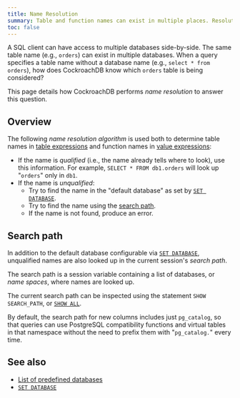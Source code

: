 ```yaml
---
title: Name Resolution
summary: Table and function names can exist in multiple places. Resolution decides which one to use.
toc: false
---
```


A SQL client can have access to multiple databases side-by-side. The
same table name (e.g., `orders`) can exist in multiple
databases. When a query specifies a table name without a database
name (e.g., `select * from orders`), how does CockroachDB know
which `orders` table is being considered?

This page details how CockroachDB performs *name resolution* to answer
this question.

<div id="toc"></div>

## Overview

The following *name resolution algorithm* is used both to determine
table names in [table expressions](table-expressions.html) and
function names in [value expressions](sql-expressions.html):

- If the name is *qualified* (i.e., the name already tells where to look), use this information.
  For example, `SELECT * FROM db1.orders` will look up "`orders`" only in `db1`.
- If the name is *unqualified*:
  - Try to find the name in the "default database" as set by [`SET DATABASE`](set-database.html).
  - Try to find the name using the [search path](#search-path).
  - If the name is not found, produce an error.

## Search path

In addition to the default database configurable via [`SET DATABASE`](set-database.html),
unqualified names are also looked up in the current session's *search path*.

The search path is a session variable containing a list of databases,
or *name spaces*, where names are looked up.

The current search path can be inspected using the statement `SHOW
SEARCH_PATH`, or [`SHOW ALL`](show-all.html).

By default, the search path for new columns includes just
`pg_catalog`, so that queries can use PostgreSQL compatibility
functions and virtual tables in that namespace without the need to
prefix them with "`pg_catalog.`" every time.

## See also

- [List of predefined databases](predefined-namespaces.html)
- [`SET DATABASE`](set-database.html)
